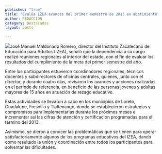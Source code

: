 ```yaml
---
published: "true"
title: "Evalúa IZEA avances del primer semestre de 2013 en abatimiento del rezago educativo "
author: REDACCION
category: Destacadas
layout: posts

---
```


![](http://i.imgur.com/YaQ3GZam.jpg)José Manuel Maldonado Romero, director del Instituto Zacatecano de Educación para Adultos (IZEA), señaló que la dependencia a su cargo realizó reuniones regionales al interior del estado, con el fin de evaluar los resultados del cumplimiento de la meta del primer semestre del año.

Entre los participantes estuvieron coordinadores regionales, técnicos docentes y subdirectores de oficinas centrales, quienes, junto con el director, y durante cuatro días, revisaron los avances y acciones realizadas en el periodo de referencia, en beneficio de las personas jóvenes y adultas mayores de 15 años en situación de rezago educativo.

Estas actividades se llevaron a cabo en los municipios de Loreto, Guadalupe, Fresnillo y Tlaltenango, donde se establecieron estrategias y compromisos para implementarlas durante los próximos meses e incrementar así las cifras de atención y certificación programadas para el término del 2013.

Asimismo, se dieron a conocer las problemáticas que se tienen para operar satisfactoriamente algunos de los programas educativos del IZEA, dando como resultado la unión y coordinación entre  todos los participantes para solventar las dificultades.
   
